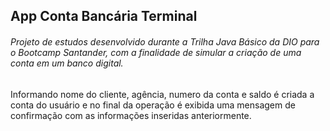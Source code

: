 ## App Conta Bancária Terminal

###### Projeto de estudos desenvolvido durante a Trilha Java Básico da DIO para o Bootcamp Santander, com a finalidade de simular a criação de uma conta em um banco digital.

Informando nome do cliente, agência, numero da conta e saldo é criada a conta do usuário e no final da operação é exibida uma mensagem de confirmação com as informações inseridas anteriormente.
